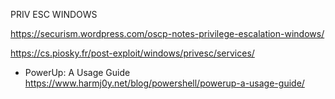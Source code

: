PRIV ESC WINDOWS

https://securism.wordpress.com/oscp-notes-privilege-escalation-windows/

https://cs.piosky.fr/post-exploit/windows/privesc/services/

  - PowerUp: A Usage Guide https://www.harmj0y.net/blog/powershell/powerup-a-usage-guide/

